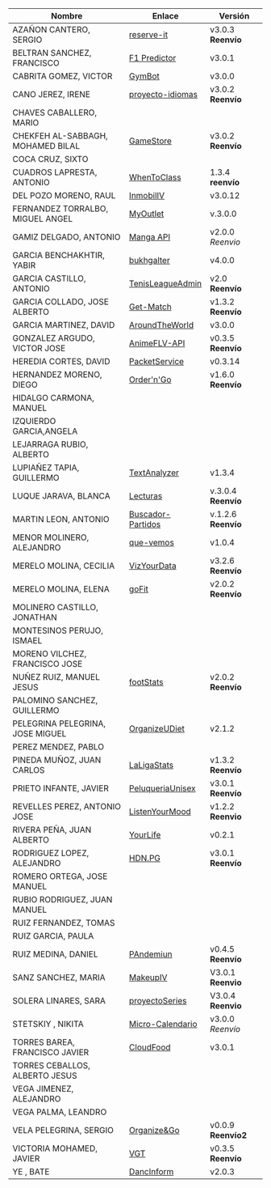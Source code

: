 | Nombre | Enlace | Versión |
|--------|--------|---------|
| AZAÑON CANTERO, SERGIO|[reserve-it](https://github.com/sergiocantero8/reserve-it) | v3.0.3 **Reenvío** |
| BELTRAN SANCHEZ, FRANCISCO| [F1 Predictor](https://github.com/currobeltran/F1-Predictor) | v3.0.1 |
| CABRITA GOMEZ, VICTOR| [GymBot](https://github.com/torchu/GymBot) | v3.0.0 |
| CANO JEREZ, IRENE|  [proyecto-idiomas](https://github.com/irenecj/proyecto-idiomas) | v3.0.2 **Reenvío**|
| CHAVES CABALLERO, MARIO| | |
| CHEKFEH AL-SABBAGH, MOHAMED BILAL| [GameStore](https://github.com/biilal1999/GameStore) | v3.0.2 **Reenvío** |
| COCA CRUZ, SIXTO| | |
| CUADROS LAPRESTA, ANTONIO| [WhenToClass](https://github.com/antoniocuadros/WhenToClass) | 1.3.4 **reenvío** |
| DEL POZO MORENO, RAUL|[InmobilIV](https://github.com/rauldpm/InmobilIV)| v3.0.12|
| FERNANDEZ TORRALBO, MIGUEL ANGEL|[MyOutlet](https://github.com/miguelfdez99/MyOutlet) | v.3.0.0 |
| GAMIZ DELGADO, ANTONIO |[Manga API](https://github.com/antoniogamiz/manga-api) | v2.0.0 *Reenvio* |
| GARCIA BENCHAKHTIR, YABIR| [bukhgalter](https://github.com/yabirgb/bukhgalter) | v4.0.0|
| GARCIA CASTILLO, ANTONIO| [TenisLeagueAdmin](https://github.com/antOnioOnio/TenisLeagueAdmin) | v2.0 **Reenvío** |
| GARCIA COLLADO, JOSE ALBERTO| [Get-Match](https://github.com/joseegc10/get-match) | v1.3.2 **Reenvío** |
| GARCIA MARTINEZ, DAVID| [AroundTheWorld](https://github.com/Davidspace/AroundTheWorld) | v3.0.0 |
| GONZALEZ ARGUDO, VICTOR JOSE| [AnimeFLV-API](https://github.com/ByteVictor/AnimeFLV-API) | v0.3.5 **Reenvío** |
| HEREDIA CORTES, DAVID| [PacketService](https://github.com/XDavid1999/PacketService) | v0.3.14 |
| HERNANDEZ MORENO, DIEGO|[Order'n'Go](https://github.com/LCinder/Order-n-Go)| v1.6.0 **Reenvío**|
| HIDALGO CARMONA, MANUEL| | |
| IZQUIERDO GARCIA,ANGELA| | |
| LEJARRAGA RUBIO, ALBERTO| | |
| LUPIAÑEZ TAPIA, GUILLERMO | [TextAnalyzer](https://github.com/guillelpnz/TextAnalyzer) | v1.3.4 |
| LUQUE JARAVA, BLANCA| [Lecturas](https://github.com/blancaazz/Lecturas) | v.3.0.4 **Reenvío** |
| MARTIN LEON, ANTONIO| [Buscador-Partidos](https://github.com/antonioml97/BuscadorPartidos) | v.1.2.6 **Reenvío**  |
| MENOR MOLINERO, ALEJANDRO| [que-vemos](https://github.com/AlexMenor/que-vemos) | v1.0.4 |
| MERELO MOLINA, CECILIA| [VizYourData](https://github.com/cecimerelo/VizYourData) | v3.2.6 **Reenvío** |
| MERELO MOLINA, ELENA| [goFit](https://github.com/ElenaMerelo/goFit) | v2.0.2 **Reenvío** |
| MOLINERO CASTILLO, JONATHAN| | |
| MONTESINOS PERUJO, ISMAEL| | |
| MORENO VILCHEZ, FRANCISCO JOSE| | |
| NUÑEZ RUIZ, MANUEL JESUS| [footStats](https://github.com/ManuelJNunez/footStats) | v2.0.2 **Reenvío** |
| PALOMINO SANCHEZ, GUILLERMO| | |
| PELEGRINA PELEGRINA, JOSE MIGUEL| [OrganizeUDiet](https://github.com/josemip98/OrganizeUDiet) | v2.1.2 |
| PEREZ MENDEZ, PABLO| | |
| PINEDA MUÑOZ, JUAN CARLOS| [LaLigaStats](https://github.com/juancpineda97/LaLigaStats) | v1.3.2 **Reenvío** |
| PRIETO INFANTE, JAVIER| [PeluqueriaUnisex](https://github.com/JaviPrieto/PeluqueriaUnisex) | v3.0.1 **Reenvío** |
| REVELLES PEREZ, ANTONIO JOSE|[ListenYourMood](https://github.com/AntonioRev/ListenYourMood) | v1.2.2 **Reenvio** |
| RIVERA PEÑA, JUAN ALBERTO| [YourLife](https://github.com/juanalberto58/AppIV) | v0.2.1 |
| RODRIGUEZ LOPEZ, ALEJANDRO|[HDN.PG](https://github.com/alexrodriguezlop/HDN.PG)  | v3.0.1  **Reenvío** |
| ROMERO ORTEGA, JOSE MANUEL| | |
| RUBIO RODRIGUEZ, JUAN MANUEL| | |
| RUIZ FERNANDEZ, TOMAS| | |
| RUIZ GARCIA, PAULA| | |
| RUIZ MEDINA, DANIEL| [PAndemiun](https://github.com/DanielRuizMed/PAndemium) | v0.4.5 **Reenvío** |
| SANZ SANCHEZ, MARIA|[MakeupIV](https://github.com/mariasanzs/makeupIV) | V3.0.1 **Reenvio**|
| SOLERA LINARES, SARA| [proyectoSeries](https://github.com/sarasolera/proyectoSeries) | V3.0.4 **Reenvio** |
| STETSKIY , NIKITA| [Micro-Calendario](https://github.com/nikitastetskiy/micro-calendario) | v3.0.0 *Reenvío* |
| TORRES BAREA, FRANCISCO JAVIER|[CloudFood](https://github.com/FranToBa/CloudFood) |v3.0.1|
| TORRES CEBALLOS, ALBERTO JESUS| | |
| VEGA JIMENEZ, ALEJANDRO| | |
| VEGA PALMA, LEANDRO| | |
| VELA PELEGRINA, SERGIO| [Organize&Go](https://github.com/sergiovp/IV-OrganizeAndGo) | v0.0.9 **Reenvío2** |
| VICTORIA MOHAMED, JAVIER| [VGT](https://github.com/javizzyv/VideoGameTracker) | v0.3.5 **Reenvío** |
| YE , BATE| [DancInform](https://github.com/WolfYe98/Proyecto_IV_Bate) | v2.0.3 |
